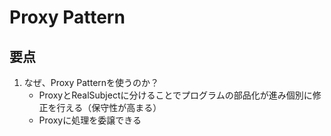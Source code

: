 # Proxy Pattern

## 要点
1. なぜ、Proxy Patternを使うのか？
    - ProxyとRealSubjectに分けることでプログラムの部品化が進み個別に修正を行える（保守性が高まる）
    - Proxyに処理を委譲できる
